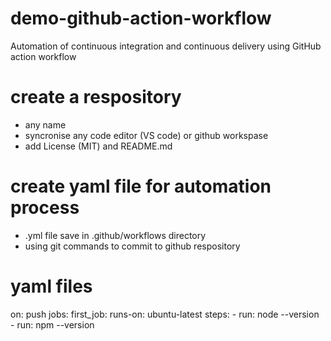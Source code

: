 # demo-github-action-workflow
Automation of continuous integration and continuous delivery using GitHub action workflow 

# create a respository
  - any name
  - syncronise any code editor (VS code) or github workspase
  - add License (MIT) and README.md

# create yaml file for automation process
  - .yml file save in .github/workflows directory
  - using git commands to commit to github respository

# yaml files
on: push
jobs:
    first_job:
        runs-on: ubuntu-latest
        steps:
            - run: node --version
            - run: npm --version
